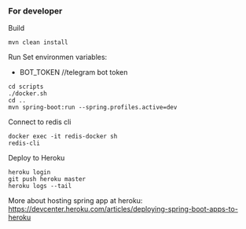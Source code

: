 ### For developer
Build
```shell
mvn clean install
```
Run
Set environmen variables:
- BOT_TOKEN //telegram bot token

```shell
cd scripts
./docker.sh
cd ..
mvn spring-boot:run --spring.profiles.active=dev
```

Connect to redis cli
```shell
docker exec -it redis-docker sh
redis-cli
```

Deploy to Heroku
```shell
heroku login
git push heroku master
heroku logs --tail
```
More about hosting spring app at heroku:
https://devcenter.heroku.com/articles/deploying-spring-boot-apps-to-heroku
